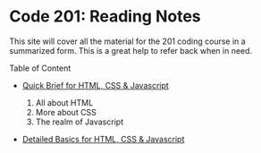 # Code 201: Reading Notes

This site will cover all the material for the 201 coding course in a summarized form. This is a great help to refer back when in need.

Table of Content

- [Quick Brief for HTML, CSS & Javascript](https://ayahariri.github.io/201readingnote/class01)
   1. All about HTML
   2. More about CSS
   3. The realm of Javascript

- [Detailed Basics for HTML, CSS & Javascript](https://ayahariri.github.io/201readingnote/class02)
